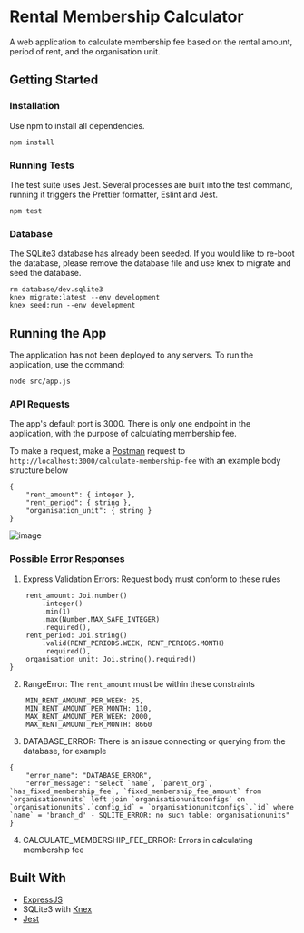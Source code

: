 # Rental Membership Calculator

A web application to calculate membership fee based on the rental amount, period of rent, and the organisation unit. 

## Getting Started

### Installation

Use npm to install all dependencies.

```
npm install
```

### Running Tests

The test suite uses Jest. Several processes are built into the test command, running it triggers the Prettier formatter, Eslint and Jest. 

```
npm test
```

### Database
The SQLite3 database has already been seeded. If you would like to re-boot the database, please remove the database file and use knex to migrate and seed the database. 

```
rm database/dev.sqlite3
knex migrate:latest --env development
knex seed:run --env development
```

## Running the App
The application has not been deployed to any servers. To run the application, use the command:
```
node src/app.js 
```

### API Requests
The app's default port is 3000. There is only one endpoint in the application, with the purpose of calculating membership fee.  

To make a request, make a [Postman](https://www.getpostman.com/) request to ```http://localhost:3000/calculate-membership-fee``` with an example body structure below
```
{
	"rent_amount": { integer },
	"rent_period": { string },
	"organisation_unit": { string }
}
```

![image](https://user-images.githubusercontent.com/32840688/63343240-666ba080-c345-11e9-8227-e80435d10d37.png)

### Possible Error Responses

1. Express Validation Errors: Request body must conform to these rules
```{
    rent_amount: Joi.number()
        .integer()
        .min(1)
        .max(Number.MAX_SAFE_INTEGER)
        .required(),
    rent_period: Joi.string()
        .valid(RENT_PERIODS.WEEK, RENT_PERIODS.MONTH)
        .required(),
    organisation_unit: Joi.string().required()
}
```

2. RangeError: The `rent_amount` must be within these constraints
```
    MIN_RENT_AMOUNT_PER_WEEK: 25,
    MIN_RENT_AMOUNT_PER_MONTH: 110,
    MAX_RENT_AMOUNT_PER_WEEK: 2000,
    MAX_RENT_AMOUNT_PER_MONTH: 8660
``` 

3. DATABASE_ERROR: There is an issue connecting or querying from the database, for example
```
{
    "error_name": "DATABASE_ERROR",
    "error_message": "select `name`, `parent_org`, `has_fixed_membership_fee`, `fixed_membership_fee_amount` from `organisationunits` left join `organisationunitconfigs` on `organisationunits`.`config_id` = `organisationunitconfigs`.`id` where `name` = 'branch_d' - SQLITE_ERROR: no such table: organisationunits"
}
```

4. CALCULATE_MEMBERSHIP_FEE_ERROR: Errors in calculating membership fee

## Built With
- [ExpressJS](https://expressjs.com/)
- SQLite3 with [Knex](http://knexjs.org/)
- [Jest](https://jestjs.io/docs/en/getting-started)
